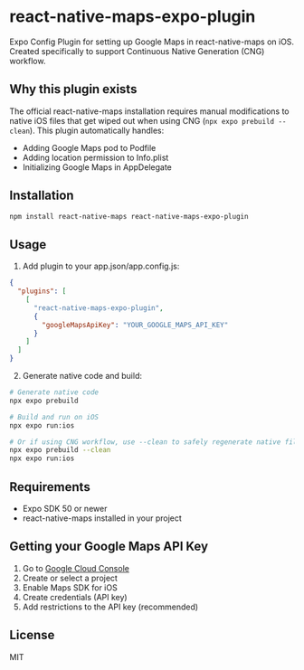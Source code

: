 # react-native-maps-expo-plugin

Expo Config Plugin for setting up Google Maps in react-native-maps on iOS. Created specifically to support Continuous Native Generation (CNG) workflow.

## Why this plugin exists

The official react-native-maps installation requires manual modifications to native iOS files that get wiped out when using CNG (`npx expo prebuild --clean`). This plugin automatically handles:

- Adding Google Maps pod to Podfile
- Adding location permission to Info.plist
- Initializing Google Maps in AppDelegate

## Installation

```bash
npm install react-native-maps react-native-maps-expo-plugin
```

## Usage

1. Add plugin to your app.json/app.config.js:

```json
{
  "plugins": [
    [
      "react-native-maps-expo-plugin",
      {
        "googleMapsApiKey": "YOUR_GOOGLE_MAPS_API_KEY"
      }
    ]
  ]
}
```

2. Generate native code and build:

```bash
# Generate native code
npx expo prebuild

# Build and run on iOS
npx expo run:ios

# Or if using CNG workflow, use --clean to safely regenerate native files
npx expo prebuild --clean
npx expo run:ios
```

## Requirements

- Expo SDK 50 or newer
- react-native-maps installed in your project

## Getting your Google Maps API Key

1. Go to [Google Cloud Console](https://console.cloud.google.com/)
2. Create or select a project
3. Enable Maps SDK for iOS
4. Create credentials (API key)
5. Add restrictions to the API key (recommended)

## License

MIT
